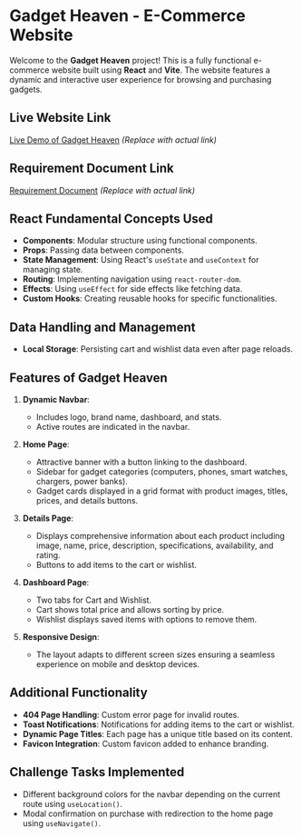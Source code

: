 # Gadget Heaven - E-Commerce Website

Welcome to the **Gadget Heaven** project! This is a fully functional e-commerce website built using **React** and **Vite**. The website features a dynamic and interactive user experience for browsing and purchasing gadgets.

## Live Website Link

[Live Demo of Gadget Heaven](#) _(Replace with actual link)_

## Requirement Document Link

[Requirement Document](#) _(Replace with actual link)_

## React Fundamental Concepts Used

- **Components**: Modular structure using functional components.
- **Props**: Passing data between components.
- **State Management**: Using React's `useState` and `useContext` for managing state.
- **Routing**: Implementing navigation using `react-router-dom`.
- **Effects**: Using `useEffect` for side effects like fetching data.
- **Custom Hooks**: Creating reusable hooks for specific functionalities.

## Data Handling and Management

- **Local Storage**: Persisting cart and wishlist data even after page reloads.

## Features of Gadget Heaven

1. **Dynamic Navbar**:

   - Includes logo, brand name, dashboard, and stats.
   - Active routes are indicated in the navbar.

2. **Home Page**:

   - Attractive banner with a button linking to the dashboard.
   - Sidebar for gadget categories (computers, phones, smart watches, chargers, power banks).
   - Gadget cards displayed in a grid format with product images, titles, prices, and details buttons.

3. **Details Page**:

   - Displays comprehensive information about each product including image, name, price, description, specifications, availability, and rating.
   - Buttons to add items to the cart or wishlist.

4. **Dashboard Page**:

   - Two tabs for Cart and Wishlist.
   - Cart shows total price and allows sorting by price.
   - Wishlist displays saved items with options to remove them.

5. **Responsive Design**:
   - The layout adapts to different screen sizes ensuring a seamless experience on mobile and desktop devices.

## Additional Functionality

- **404 Page Handling**: Custom error page for invalid routes.
- **Toast Notifications**: Notifications for adding items to the cart or wishlist.
- **Dynamic Page Titles**: Each page has a unique title based on its content.
- **Favicon Integration**: Custom favicon added to enhance branding.

## Challenge Tasks Implemented

- Different background colors for the navbar depending on the current route using `useLocation()`.
- Modal confirmation on purchase with redirection to the home page using `useNavigate()`.
